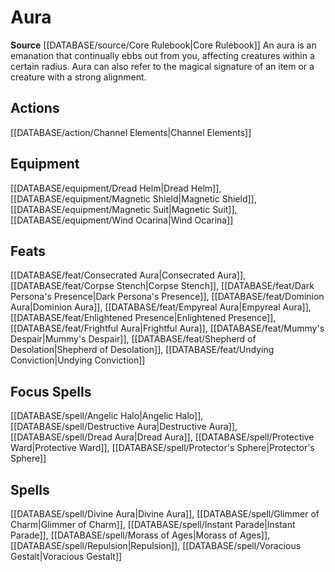 ﻿---
id: '206'
name: Aura
rarity: Common
rus_type_level: null
source: '[[DATABASE/source/Core Rulebook|Core Rulebook]]'
trait:
- Aura
type: Trait

---
# Aura

**Source** [[DATABASE/source/Core Rulebook|Core Rulebook]] 
An aura is an emanation that continually ebbs out from you, affecting creatures within a certain radius. Aura can also refer to the magical signature of an item or a creature with a strong alignment.

## Actions

[[DATABASE/action/Channel Elements|Channel Elements]]

## Equipment

[[DATABASE/equipment/Dread Helm|Dread Helm]], [[DATABASE/equipment/Magnetic Shield|Magnetic Shield]], [[DATABASE/equipment/Magnetic Suit|Magnetic Suit]], [[DATABASE/equipment/Wind Ocarina|Wind Ocarina]]

## Feats

[[DATABASE/feat/Consecrated Aura|Consecrated Aura]], [[DATABASE/feat/Corpse Stench|Corpse Stench]], [[DATABASE/feat/Dark Persona's Presence|Dark Persona's Presence]], [[DATABASE/feat/Dominion Aura|Dominion Aura]], [[DATABASE/feat/Empyreal Aura|Empyreal Aura]], [[DATABASE/feat/Enlightened Presence|Enlightened Presence]], [[DATABASE/feat/Frightful Aura|Frightful Aura]], [[DATABASE/feat/Mummy's Despair|Mummy's Despair]], [[DATABASE/feat/Shepherd of Desolation|Shepherd of Desolation]], [[DATABASE/feat/Undying Conviction|Undying Conviction]]

## Focus Spells

[[DATABASE/spell/Angelic Halo|Angelic Halo]], [[DATABASE/spell/Destructive Aura|Destructive Aura]], [[DATABASE/spell/Dread Aura|Dread Aura]], [[DATABASE/spell/Protective Ward|Protective Ward]], [[DATABASE/spell/Protector's Sphere|Protector's Sphere]]

## Spells

[[DATABASE/spell/Divine Aura|Divine Aura]], [[DATABASE/spell/Glimmer of Charm|Glimmer of Charm]], [[DATABASE/spell/Instant Parade|Instant Parade]], [[DATABASE/spell/Morass of Ages|Morass of Ages]], [[DATABASE/spell/Repulsion|Repulsion]], [[DATABASE/spell/Voracious Gestalt|Voracious Gestalt]]
